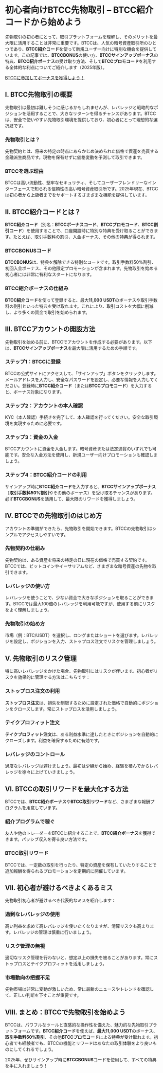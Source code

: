<h1>初心者向けBTCC先物取引 – BTCC紹介コードから始めよう</h1>

<p>先物取引の初心者にとって、取引プラットフォームを理解し、そのメリットを最大限に活用することは非常に重要です。BTCCは、人気の暗号資産取引所のひとつであり、<strong>BTCC紹介コード</strong>を使って新規ユーザー向けに特別な機会を提供しています。この記事では、<strong>BTCCBONUS</strong>の使い方、<strong>BTCCサインアップボーナス</strong>の特典、<strong>BTCC紹介ボーナス</strong>の受け取り方法、そして<strong>BTCCプロモコード</strong>を利用する全体的な利点についてご紹介します（2025年版）。</p>

<a href="https://partner.btcc.com/us/c/BTCCBONUS/9303" target="_blank">BTCCに参加してボーナスを獲得しよう！</a>

<h2>I. BTCC先物取引の概要</h2>
<p>先物取引は最初は難しそうに感じるかもしれませんが、レバレッジと戦略的なポジションを活用することで、大きなリターンを得るチャンスがあります。BTCCは、安全で使いやすい先物取引環境を提供しており、初心者にとって理想的な選択肢です。</p>

<h3>先物取引とは？</h3>
<p>先物契約とは、将来の特定の時点にあらかじめ決められた価格で資産を売買する金融派生商品です。現物を保有せずに価格変動を予測して取引できます。</p>

<h3>BTCCを選ぶ理由</h3>
<p>BTCCは高い流動性、堅牢なセキュリティ、そしてユーザーフレンドリーなインターフェースで知られる信頼性の高い暗号資産取引所です。2025年現在、BTCCは初心者から上級者までをサポートするさまざまな機能を提供しています。</p>

<h2>II. BTCC紹介コードとは？</h2>
<p><strong>BTCC紹介コード</strong>（別名：<strong>BTCCボーナスコード</strong>、<strong>BTCCプロモコード</strong>、<strong>BTCC割引コード</strong>）を使用することで、口座開設時に特別な特典を受け取ることができます。たとえば、取引手数料の割引、入金ボーナス、その他の特典が得られます。</p>

<h3>BTCCBONUSコード</h3>
<p><strong>BTCCBONUS</strong>は、特典を解除できる特別なコードです。取引手数料50%割引、初回入金ボーナス、その他限定プロモーションが含まれます。先物取引を始める初心者には非常に有利なスタートになります。</p>

<h3>BTCC紹介ボーナスの仕組み</h3>
<p><strong>BTCC紹介コード</strong>を使って登録すると、最大<strong>11,000 USDT</strong>のボーナスや取引手数料の割引といった特典を受け取れます。これにより、取引コストを大幅に削減し、より多くの資金で取引を始められます。</p>

<h2>III. BTCCアカウントの開設方法</h2>
<p>先物取引を始める前に、BTCCでアカウントを作成する必要があります。以下は、<strong>BTCCサインアップボーナス</strong>を最大限に活用するための手順です。</p>

<h3>ステップ1：BTCCに登録</h3>
<p>BTCCの公式サイトにアクセスして、「サインアップ」ボタンをクリックします。メールアドレスを入力し、安全なパスワードを設定し、必要な情報を入力してください。登録時に<strong>BTCC紹介コード</strong>（または<strong>BTCCプロモコード</strong>）を入力すると、ボーナス対象になります。</p>

<h3>ステップ2：アカウントの本人確認</h3>
<p>KYC（本人確認）手続きを完了して、本人確認を行ってください。安全な取引環境を実現するために必要です。</p>

<h3>ステップ3：資金の入金</h3>
<p>BTCCアカウントに資金を入金します。暗号資産または法定通貨のいずれでも可能です。安全な入金方法を使用し、新規ユーザー向けプロモーションも確認しましょう。</p>

<h3>ステップ4：BTCC紹介コードの利用</h3>
<p>サインアップ時に<strong>BTCC紹介コード</strong>を入力すると、<strong>BTCCサインアップボーナス</strong>（<strong>取引手数料50%割引</strong>やその他のボーナス）を受け取るチャンスがあります。必ず<strong>BTCCBONUS</strong>を活用して、最大限のリワードを獲得しましょう。</p>

<h2>IV. BTCCでの先物取引のはじめ方</h2>
<p>アカウントの準備ができたら、先物取引を開始できます。BTCCの先物取引はシンプルでアクセスしやすいです。</p>

<h3>先物契約の仕組み</h3>
<p>先物契約は、ある資産を将来の特定の日に現在の価格で売買する契約です。BTCCでは、ビットコインやイーサリアムなど、さまざまな暗号資産の先物を取引できます。</p>

<h3>レバレッジの使い方</h3>
<p>レバレッジを使うことで、少ない資金で大きなポジションを取ることができます。BTCCでは最大100倍のレバレッジを利用可能ですが、使用する前にリスクをよく理解しましょう。</p>

<h3>先物取引の始め方</h3>
<p>市場（例：BTC/USDT）を選択し、ロングまたはショートを選びます。レバレッジを設定し、ポジションを入力、ストップロス注文でリスクを管理しましょう。</p>

<h2>V. 先物取引のリスク管理</h2>
<p>特に高いレバレッジをかけた場合、先物取引にはリスクが伴います。初心者がリスクを効果的に管理する方法はこちらです：</p>

<h3>ストップロス注文の利用</h3>
<p><strong>ストップロス注文</strong>は、損失を制限するために設定された価格で自動的にポジションをクローズします。常にストップロスを活用しましょう。</p>

<h3>テイクプロフィット注文</h3>
<p><strong>テイクプロフィット注文</strong>は、ある利益水準に達したときにポジションを自動的にクローズします。利益を確保するために有効です。</p>

<h3>レバレッジのコントロール</h3>
<p>過度なレバレッジは避けましょう。最初は少額から始め、経験を積んでからレバレッジを徐々に上げていきましょう。</p>

<h2>VI. BTCCの取引リワードを最大化する方法</h2>
<p>BTCCでは、<strong>BTCC紹介ボーナス</strong>や<strong>BTCC取引リワード</strong>など、さまざまな報酬プログラムを用意しています。</p>

<h3>紹介プログラムで稼ぐ</h3>
<p>友人や他のトレーダーをBTCCに紹介することで、<strong>BTCC紹介ボーナス</strong>を獲得できます。パッシブ収入を得る良い方法です。</p>

<h3>BTCC取引リワード</h3>
<p>BTCCでは、一定数の取引を行ったり、特定の資産を保有していたりすることで追加報酬を得られるプロモーションを定期的に開催しています。</p>

<h2>VII. 初心者が避けるべきよくあるミス</h2>
<p>先物取引初心者が避けるべき代表的なミスを紹介します：</p>

<h3>過剰なレバレッジの使用</h3>
<p>高い利益を求めて高レバレッジを使いたくなりますが、清算リスクも高まります。レバレッジの管理は慎重に行いましょう。</p>

<h3>リスク管理の無視</h3>
<p>適切なリスク管理を行わないと、想定以上の損失を被ることがあります。常にストップロスとテイクプロフィットを活用しましょう。</p>

<h3>市場動向の把握不足</h3>
<p>先物市場は非常に変動が激しいため、常に最新のニュースやトレンドを確認して、正しい判断を下すことが重要です。</p>

<h2>VIII. まとめ：BTCCで先物取引を始めよう</h2>
<p>BTCCは、パワフルなツールと直感的な操作性を備えた、魅力的な先物取引プラットフォームです。<strong>BTCC紹介コード</strong>を使えば、<strong>最大11,000 USDT</strong>のボーナス、<strong>取引手数料50%割引</strong>、その他<strong>BTCCプロモコード</strong>による特典が受け取れます。初心者でも経験者でも、BTCCの機能とリワードはあなたの取引体験をより良いものにしてくれるでしょう。</p>

<p>2025年、ぜひサインアップ時に<strong>BTCCBONUS</strong>コードを使用して、すべての特典を手に入れましょう！</p>
